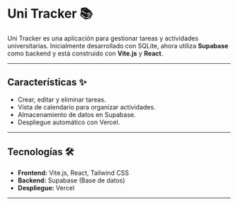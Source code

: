 # Uni Tracker 📚

Uni Tracker es una aplicación para gestionar tareas y actividades universitarias. Inicialmente desarrollado con SQLite, ahora utiliza **Supabase** como backend y está construido con **Vite.js** y **React**.

---

## **Características** ✨
- Crear, editar y eliminar tareas.
- Vista de calendario para organizar actividades.
- Almacenamiento de datos en Supabase.
- Despliegue automático con Vercel.

---

## **Tecnologías** 🛠️
- **Frontend:** Vite.js, React, Tailwind CSS
- **Backend:** Supabase (Base de datos)
- **Despliegue:** Vercel

---

